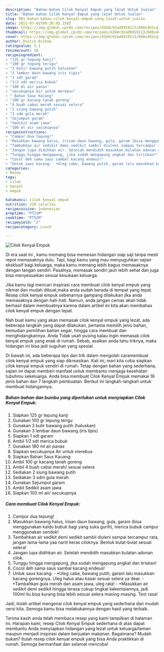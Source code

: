 ```yaml
---
description: "Bahan-bahan Cilok Kenyal Empuk yang lezat Untuk Jualan"
title: "Bahan-bahan Cilok Kenyal Empuk yang lezat Untuk Jualan"
slug: 901-bahan-bahan-cilok-kenyal-empuk-yang-lezat-untuk-jualan
date: 2021-07-01T09:30:03.150Z
image: https://img-global.cpcdn.com/recipes/d2b8c92ad8919113/680x482cq70/cilok-kenyal-empuk-foto-resep-utama.jpg
thumbnail: https://img-global.cpcdn.com/recipes/d2b8c92ad8919113/680x482cq70/cilok-kenyal-empuk-foto-resep-utama.jpg
cover: https://img-global.cpcdn.com/recipes/d2b8c92ad8919113/680x482cq70/cilok-kenyal-empuk-foto-resep-utama.jpg
author: Dustin Bishop
ratingvalue: 3.1
reviewcount: 10
recipeingredient:
- "125 gr tepung kanji"
- "100 gr tepung terigu"
- "3 butir bawang putih haluskan"
- "3 lembar daun bawang iris tipis"
- "1 sdt garam"
- "1/2 sdt merica bubuk"
- "180 ml air panas"
- "secukupnya Air untuk merebus"
- " Bahan Saus Kacang"
- "100 gr kacang tanah goreng"
- "4 buah cabai merah sesuai selera"
- "2 siung bawang putih"
- "3 sdm gula merah"
- "Sejumput garam"
- "Sedikit asam jawa"
- "100 ml air secukupnya"
recipeinstructions:
- "Campur dua tepung!"
- "Masukkan bawang halus, irisan daun bawang, gula, garam (bisa menggunakan kaldu bubuk bagi yang suka gurih), merica bubuk campur menggunakan sendok!"
- "Tambahkan air sedikit demi sedikit sambil diuleni sampai tercampur rata, jangan lama-lama yaa nanti keras ciloknya. Bentuk bulat-bulat sesuai selera!"
- "Jangan lupa didihkan air. Setelah mendidih masukkan bulatan adonan cilok."
- "Tunggu hingga mengapung, jika sudah mengapung angkat dan tiriskan!"
- "Cocol deh sama saus sambal kacang endeus!"
- "Untuk saus kacang:  •Uleg cabe, bawang putih, garam lalu masukkan kacang gorengnya. Uleg halus atau kasar sesuai selera ya dear. •Tambahkan gula merah dan asam jawa, uleg rata! •Masukkan air sedikit demi sedikit hingga terasa cukup tingkat kekentalannya, jadi 100ml itu bisa kurang bisa lebih sesuai selera masing-masing. Test rasa!"
categories:
- Resep
tags:
- cilok
- kenyal
- empuk

katakunci: cilok kenyal empuk 
nutrition: 229 calories
recipecuisine: Indonesian
preptime: "PT21M"
cooktime: "PT52M"
recipeyield: "2"
recipecategory: Lunch

---
```



![Cilok Kenyal Empuk](https://img-global.cpcdn.com/recipes/d2b8c92ad8919113/680x482cq70/cilok-kenyal-empuk-foto-resep-utama.jpg)

Di era  saat ini , kamu memang bisa memesan hidangan siap saji tanpa mesti repot memasaknya dulu. Tapi, bagi kamu yang mau menyuguhkan sajian eksklusif bagi keluarga, maka kamu memang lebih bagus memasaknya dengan tangan sendiri. Pasalnya, memasak sendiri jauh lebih sehat dan juga bisa menyesuaikan sesuai kesukaan keluarga.

Jika kamu lagi mencari inspirasi cara membuat cilok kenyal empuk yang nikmat dan mudah dibuat,maka anda sudah berada di tempat yang tepat. Resep cilok kenyal empuk  sebenarnya gampang dilakukan jika anda memasaknya dengan hati-hati. Namun, anda jangan cemas akan tidak berhasil dalam membuatnya 
karena dalam artikel ini kita akan membahas cilok kenyal empuk dengan tepat.  



Nah buat kamu yang akan memasak cilok kenyal empuk yang lezat, ada beberapa langkah yang dapat dilakukan, pertama memilih jenis bahan, kemudian pemilihan bahan segar, hingga cara membuat dan menghidangkannya. Anda Tidak usah pusing kalau ingin memasak cilok kenyal empuk yang enak di rumah. Sebab, asalkan anda  tahu triknya, maka hidangan ini bisa jadi suguhan yang spesial.

Di bawah ini, ada beberapa tips dan trik dalam mengolah caramembuat cilok kenyal empuk yang siap dikreasikan. Kali ini, mari kita coba siapkan cilok kenyal empuk sendiri di rumah. Tetap dengan bahan yang sederhana, sajian ini dapat memberi manfaat untuk membantu menjaga kesehatan tubuhmu sekeluarga. Anda bisa membuat Cilok Kenyal Empuk memakai 16 jenis bahan dan 7 langkah pembuatan. Berikut ini langkah-langkah untuk membuat hidangannya.

<!--inarticleads1-->

##### Bahan-bahan dan bumbu yang diperlukan untuk menyiapkan Cilok Kenyal Empuk:

1. Siapkan 125 gr tepung kanji
1. Gunakan 100 gr tepung terigu
1. Gunakan 3 butir bawang putih (haluskan)
1. Gunakan 3 lembar daun bawang (iris tipis)
1. Siapkan 1 sdt garam
1. Ambil 1/2 sdt merica bubuk
1. Gunakan 180 ml air panas
1. Siapkan secukupnya Air untuk merebus
1. Siapkan  Bahan Saus Kacang:
1. Ambil 100 gr kacang tanah goreng
1. Ambil 4 buah cabai merah/ sesuai selera
1. Sediakan 2 siung bawang putih
1. Sediakan 3 sdm gula merah
1. Gunakan Sejumput garam
1. Ambil Sedikit asam jawa
1. Siapkan 100 ml air/ secukupnya




<!--inarticleads2-->

##### Cara membuat Cilok Kenyal Empuk:

1. Campur dua tepung!
1. Masukkan bawang halus, irisan daun bawang, gula, garam (bisa menggunakan kaldu bubuk bagi yang suka gurih), merica bubuk campur menggunakan sendok!
1. Tambahkan air sedikit demi sedikit sambil diuleni sampai tercampur rata, jangan lama-lama yaa nanti keras ciloknya. Bentuk bulat-bulat sesuai selera!
1. Jangan lupa didihkan air. Setelah mendidih masukkan bulatan adonan cilok.
1. Tunggu hingga mengapung, jika sudah mengapung angkat dan tiriskan!
1. Cocol deh sama saus sambal kacang endeus!
1. Untuk saus kacang:  - •Uleg cabe, bawang putih, garam lalu masukkan kacang gorengnya. Uleg halus atau kasar sesuai selera ya dear. - •Tambahkan gula merah dan asam jawa, uleg rata! - •Masukkan air sedikit demi sedikit hingga terasa cukup tingkat kekentalannya, jadi 100ml itu bisa kurang bisa lebih sesuai selera masing-masing. Test rasa!




Jadi, itulah artikel mengenai  cilok kenyal empuk  yang sederhana dan mudah versi kita. Semoga kamu bisa melakukannya dengan hasil yang terbaik. 

Terima kasih anda telah membaca resep yang kami tampilkan di halaman ini. Harapan kami, resep  Cilok Kenyal Empuk sederhana di atas dapat membantu Anda menyiapkan hidangan yang lezat untuk keluarga/teman maupun menjadi inspirasi dalam berjualan makanan. Bagaimana? Mudah bukan? Itulah resep cilok kenyal empuk yang bisa Anda praktikkan di rumah. Semoga bermanfaat dan selamat mencoba!

